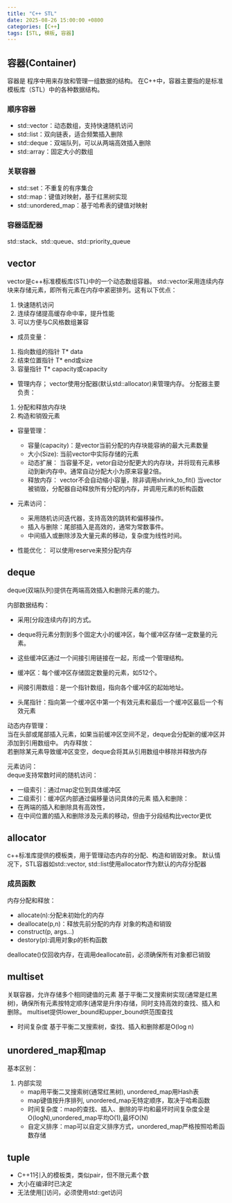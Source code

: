 ```yaml
---
title: "C++ STL"
date: 2025-08-26 15:00:00 +0800
categories: [C++]
tags: [STL, 模板, 容器]
---
```



## 容器(Container)
容器是 程序中用来存放和管理一组数据的结构。
在C++中，容器主要指的是标准模板库（STL）中的各种数据结构。

### 顺序容器
- std::vector：动态数组，支持快速随机访问
- std::list：双向链表，适合频繁插入删除
- std::deque：双端队列，可以从两端高效插入删除
- std::array：固定大小的数组

### 关联容器
- std::set：不重复的有序集合
- std::map：键值对映射，基于红黑树实现
- std::unordered_map：基于哈希表的键值对映射

### 容器适配器
std::stack、std::queue、std::priority_queue

## vector
vector是c++标准模板库(STL)中的一个动态数组容器。
std::vector采用连续内存块来存储元素，即所有元素在内存中紧密排列。这有以下优点：
1. 快速随机访问
2. 连续存储提高缓存命中率，提升性能
3. 可以方便与C风格数组兼容
    
- 成员变量：
1. 指向数组的指针 	T* data
2. 结束位置指针 	T* end或size
3. 容量指针			T* capacity或capacity

- 管理内存；
vector使用分配器(默认std::allocator)来管理内存。
分配器主要负责：  
1. 分配和释放内存块
2. 构造和销毁元素
    
- 容量管理：
    - 容量(capacity)：是vector当前分配的内存块能容纳的最大元素数量
    - 大小(Size):		当前vector中实际存储的元素
    - 动态扩展： 当容量不足，vetor自动分配更大的内存块，并将现有元素移动到新内存中。通常自动分配大小为原来容量2倍。
    - 释放内存：	vector不会自动缩小容量，除非调用shrink_to_fit()
                当vector被销毁，分配器自动释放所有分配的内存，并调用元素的析构函数

- 元素访问：
    - 采用随机访问迭代器，支持高效的跳转和偏移操作。  
    - 插入与删除：尾部插入是高效的，通常为常数事件。
    - 中间插入或删除涉及大量元素的移动，复杂度为线性时间。

- 性能优化：
可以使用reserve来预分配内存
    
## deque
deque(双端队列)提供在两端高效插入和删除元素的能力。

内部数据结构：
- 采用[分段连续内存]的方式。
- deque将元素分割到多个固定大小的缓冲区，每个缓冲区存储一定数量的元素。
- 这些缓冲区通过一个间接引用链接在一起，形成一个管理结构。

- 缓冲区：每个缓冲区存储固定数量的元素，如512个。
- 间接引用数组：是一个指针数组，指向各个缓冲区的起始地址。
- 头尾指针：指向第一个缓冲区中第一个有效元素和最后一个缓冲区最后一个有效元素
    
动态内存管理：  
当在头部或尾部插入元素，如果当前缓冲区空间不足，deque会分配新的缓冲区并添加到引用数组中。
内存释放：  
若删除某元素导致缓冲区变空，deque会将其从引用数组中移除并释放内存

元素访问：  
deque支持常数时间的随机访问： 
- 一级索引：通过map定位到具体缓冲区
- 二级索引：缓冲区内部通过偏移量访问具体的元素
插入和删除：  
- 在两端的插入和删除具有高效性，
- 在中间位置的插入和删除涉及元素的移动，但由于分段结构比vector更优

## allocator
c++标准库提供的模板类，用于管理动态内存的分配、构造和销毁对象。 
默认情况下，STL容器如std::vector, std::list使用allocator作为默认的内存分配器

### 成员函数
内存分配和释放：
- allocate(n):分配未初始化的内存
- deallocate(p,n)：释放先前分配的内存
对象的构造和销毁
- construct(p, args...)
- destory(p):调用对象p的析构函数

deallocate()仅回收内存，在调用deallocate前，必须确保所有对象都已销毁

## multiset
关联容器，允许存储多个相同键值的元素
基于平衡二叉搜索树实现(通常是红黑树)，确保所有元素按特定顺序(通常是升序)存储，同时支持高效的查找、插入和删除。
multiset提供lower_bound和upper_bound供范围查找

- 时间复杂度
基于平衡二叉搜索树，查找、插入和删除都是O(log n)

## unordered_map和map
基本区别：  
1. 内部实现
    - map用平衡二叉搜索树(通常红黑树), unordered_map用Hash表
    - map键值按升序排列, unordered_map无特定顺序，取决于哈希函数
    - 时间复杂度：map的查找、插入、删除的平均和最坏时间复杂度全是O(logN),unordered_map平均O(1),最坏O(N)
    - 自定义排序：map可以自定义排序方式，unordered_map严格按照哈希函数存储

## tuple
- C++11引入的模板类，类似pair，但不限元素个数
- 大小在编译时已决定
- 无法使用[]访问，必须使用std::get访问
